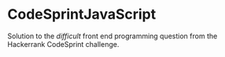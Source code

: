 # CodeSprintJavaScript
Solution to the _difficult_ front end programming question from the Hackerrank CodeSprint challenge.
